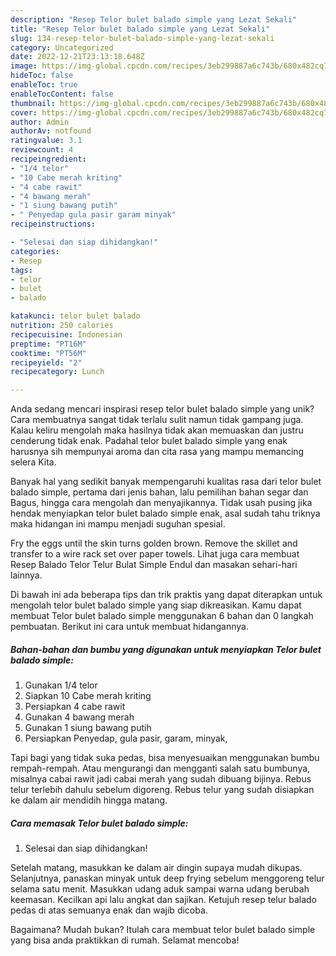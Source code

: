 ```yaml
---
description: "Resep Telor bulet balado simple yang Lezat Sekali"
title: "Resep Telor bulet balado simple yang Lezat Sekali"
slug: 134-resep-telor-bulet-balado-simple-yang-lezat-sekali
category: Uncategorized
date: 2022-12-21T23:13:18.648Z
image: https://img-global.cpcdn.com/recipes/3eb299887a6c743b/680x482cq70/telor-bulet-balado-simple-foto-resep-utama.jpg
hideToc: false
enableToc: true
enableTocContent: false
thumbnail: https://img-global.cpcdn.com/recipes/3eb299887a6c743b/680x482cq70/telor-bulet-balado-simple-foto-resep-utama.jpg
cover: https://img-global.cpcdn.com/recipes/3eb299887a6c743b/680x482cq70/telor-bulet-balado-simple-foto-resep-utama.jpg
author: Admin
authorAv: notfound
ratingvalue: 3.1
reviewcount: 4
recipeingredient:
- "1/4 telor"
- "10 Cabe merah kriting"
- "4 cabe rawit"
- "4 bawang merah"
- "1 siung bawang putih"
- " Penyedap gula pasir garam minyak"
recipeinstructions:

- "Selesai dan siap dihidangkan!"
categories:
- Resep
tags:
- telor
- bulet
- balado

katakunci: telor bulet balado 
nutrition: 250 calories
recipecuisine: Indonesian
preptime: "PT16M"
cooktime: "PT56M"
recipeyield: "2"
recipecategory: Lunch

---
```





Anda sedang mencari inspirasi resep telor bulet balado simple yang unik? Cara membuatnya sangat tidak terlalu sulit namun tidak gampang juga. Kalau keliru mengolah maka hasilnya tidak akan memuaskan dan justru cenderung tidak enak. Padahal telor bulet balado simple yang enak harusnya sih mempunyai aroma dan cita rasa yang mampu memancing selera Kita.





Banyak hal yang sedikit banyak mempengaruhi kualitas rasa dari telor bulet balado simple, pertama dari jenis bahan, lalu pemilihan bahan segar dan Bagus, hingga cara mengolah dan menyajikannya. Tidak usah pusing jika hendak menyiapkan telor bulet balado simple enak,      asal sudah tahu triknya maka hidangan ini mampu menjadi suguhan spesial.














Fry the eggs until the skin turns golden brown. Remove the skillet and transfer to a wire rack set over paper towels. Lihat juga cara membuat Resep Balado Telor Telur Bulat Simple Endul dan masakan sehari-hari lainnya.






Di bawah ini ada beberapa tips dan trik praktis yang dapat diterapkan untuk mengolah telor bulet balado simple yang siap dikreasikan. Kamu dapat membuat Telor bulet balado simple menggunakan 6 bahan dan 0 langkah pembuatan. Berikut ini cara untuk membuat hidangannya.

<!--inarticleads1-->

##### Bahan-bahan dan bumbu yang digunakan untuk menyiapkan Telor bulet balado simple:

1. Gunakan 1/4 telor
1. Siapkan 10 Cabe merah kriting
1. Persiapkan 4 cabe rawit
1. Gunakan 4 bawang merah
1. Gunakan 1 siung bawang putih
1. Persiapkan  Penyedap, gula pasir, garam, minyak,


Tapi bagi yang tidak suka pedas, bisa menyesuaikan menggunakan bumbu rempah-rempah. Atau mengurangi dan mengganti salah satu bumbunya, misalnya cabai rawit jadi cabai merah yang sudah dibuang bijinya. Rebus telur terlebih dahulu sebelum digoreng. Rebus telur yang sudah disiapkan ke dalam air mendidih hingga matang. 

<!--inarticleads2-->

##### Cara memasak Telor bulet balado simple:


1. Selesai dan siap dihidangkan!

Setelah matang, masukkan ke dalam air dingin supaya mudah dikupas. Selanjutnya, panaskan minyak untuk deep frying sebelum menggoreng telur selama satu menit. Masukkan udang aduk sampai warna udang berubah keemasan. Kecilkan api lalu angkat dan sajikan. Ketujuh resep telur balado pedas di atas semuanya enak dan wajib dicoba. 

Bagaimana? Mudah bukan? Itulah cara membuat telor bulet balado simple yang bisa anda praktikkan di rumah. Selamat mencoba!
